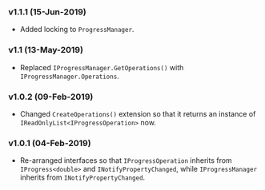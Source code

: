 ### v1.1.1 (15-Jun-2019)

- Added locking to `ProgressManager`.

### v1.1 (13-May-2019)

- Replaced `IProgressManager.GetOperations()` with `IProgressManager.Operations`.

### v1.0.2 (09-Feb-2019)

- Changed `CreateOperations()` extension so that it returns an instance of `IReadOnlyList<IProgressOperation>` now.

### v1.0.1 (04-Feb-2019)

- Re-arranged interfaces so that `IProgressOperation` inherits from `IProgress<double>` and `INotifyPropertyChanged`, while `IProgressManager` inherits from `INotifyPropertyChanged`.